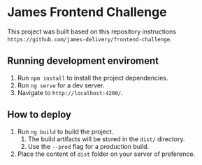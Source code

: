# James Frontend Challenge

This project was built based on this repository instructions `https://github.com/james-delivery/frontend-challenge`.

## Running development enviroment

1. Run `npm install` to install the project dependencies.
2. Run `ng serve` for a dev server. 
3. Navigate to `http://localhost:4200/`. 

## How to deploy

1. Run `ng build` to build the project. 
    1. The build artifacts will be stored in the `dist/` directory. 
    1. Use the `--prod` flag for a production build.
2. Place the content of `dist` folder on your server of preference.
